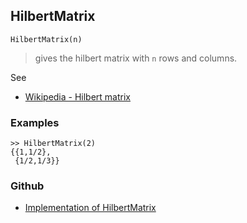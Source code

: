 ## HilbertMatrix
```
HilbertMatrix(n)
```

> gives the hilbert matrix with `n` rows and columns. 

See
* [Wikipedia - Hilbert matrix](http://en.wikipedia.org/wiki/Hilbert_matrix) 

### Examples

```
>> HilbertMatrix(2)
{{1,1/2},
 {1/2,1/3}}
```

### Github

* [Implementation of HilbertMatrix](https://github.com/axkr/symja_android_library/blob/master/symja_android_library/matheclipse-core/src/main/java/org/matheclipse/core/builtin/LinearAlgebra.java#L2163) 
